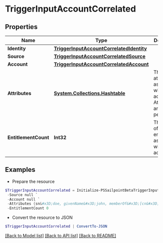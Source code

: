 # TriggerInputAccountCorrelated
## Properties

Name | Type | Description | Notes
------------ | ------------- | ------------- | -------------
**Identity** | [**TriggerInputAccountCorrelatedIdentity**](TriggerInputAccountCorrelatedIdentity.md) |  | 
**Source** | [**TriggerInputAccountCorrelatedSource**](TriggerInputAccountCorrelatedSource.md) |  | 
**Account** | [**TriggerInputAccountCorrelatedAccount**](TriggerInputAccountCorrelatedAccount.md) |  | 
**Attributes** | [**System.Collections.Hashtable**](AnyType.md) | The attributes associated with the account.  Attributes are unique per source. | 
**EntitlementCount** | **Int32** | The number of entitlements associated with this account. | [optional] 

## Examples

- Prepare the resource
```powershell
$TriggerInputAccountCorrelated = Initialize-PSSailpointBetaTriggerInputAccountCorrelated  -Identity null `
 -Source null `
 -Account null `
 -Attributes {sn&#x3D;doe, givenName&#x3D;john, memberOf&#x3D;[cn&#x3D;g1,ou&#x3D;groups,dc&#x3D;acme,dc&#x3D;com, cn&#x3D;g2,ou&#x3D;groups,dc&#x3D;acme,dc&#x3D;com, cn&#x3D;g3,ou&#x3D;groups,dc&#x3D;acme,dc&#x3D;com]} `
 -EntitlementCount 0
```

- Convert the resource to JSON
```powershell
$TriggerInputAccountCorrelated | ConvertTo-JSON
```

[[Back to Model list]](../README.md#documentation-for-models) [[Back to API list]](../README.md#documentation-for-api-endpoints) [[Back to README]](../README.md)

